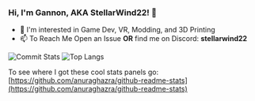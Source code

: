 ### Hi, I'm Gannon, AKA StellarWind22! 👋
- :eyes: I'm interested in Game Dev, VR, Modding, and 3D Printing
- :mailbox: To Reach Me Open an Issue **OR** find me on Discord: **stellarwind22**

![Commit Stats](https://github-readme-stats.anuraghazra1.vercel.app/api?username=StellarWind22&show_icons=true&include_all_commits=true&bg_color=0D1117&border_color=30363D)
![Top Langs](https://github-readme-stats.vercel.app/api/top-langs/?username=StellarWind22&bg_color=0D1117&border_color=30363D)

To see where I got these cool stats panels go: [https://github.com/anuraghazra/github-readme-stats](https://github.com/anuraghazra/github-readme-stats)
